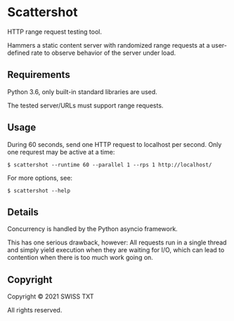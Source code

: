 # Scattershot

HTTP range request testing tool.

Hammers a static content server with randomized range requests at a user-defined
rate to observe behavior of the server under load.

## Requirements

Python 3.6, only built-in standard libraries are used.

The tested server/URLs must support range requests.

## Usage

During 60 seconds, send one HTTP request to localhost per second. Only one
requrest may be active at a time:

```shell
$ scattershot --runtime 60 --parallel 1 --rps 1 http://localhost/
```

For more options, see:

```shell
$ scattershot --help
```

## Details

Concurrency is handled by the Python asyncio framework.

This has one serious drawback, however: All requests run in a single thread and
simply yield execution when they are waiting for I/O, which can lead to
contention when there is too much work going on.

## Copyright

Copyright © 2021 SWISS TXT

All rights reserved.
